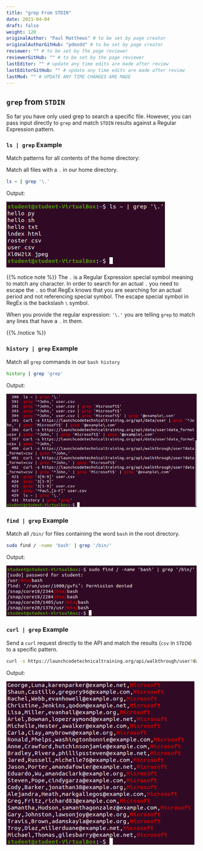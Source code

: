 ```yaml
---
title: "grep From STDIN"
date: 2021-04-04
draft: false
weight: 120
originalAuthor: "Paul Matthews" # to be set by page creator
originalAuthorGitHub: "pdmxdd" # to be set by page creator
reviewer: "" # to be set by the page reviewer
reviewerGitHub: "" # to be set by the page reviewer
lastEditor: "" # update any time edits are made after review
lastEditorGitHub: "" # update any time edits are made after review
lastMod: "" # UPDATE ANY TIME CHANGES ARE MADE
---
```


## `grep` from `STDIN`

So far you have only used grep to search a specific file. However, you can pass input directly to `grep` and match `STDIN` results against a Regular Expression pattern.

### `ls | grep` Example

Match patterns for all contents of the home directory:

Match all files with a `.` in our home directory.

```bash
ls ~ | grep '\.'
```

Output:

![ls to grep output](pictures/grep-stdin-one.png?classes=border)

{{% notice note %}}
The `.` is a Regular Expression special symbol meaning to match any character. In order to search for an actual `.` you need to escape the `.` so that RegEx knows that you are searching for an actual period and not referencing special symbol. The escape special symbol in RegEx is the backslash `\` symbol.

When you provide the regular expression: `'\.'` you are telling `grep` to match any lines that have a `.` in them.

{{% /notice %}}

### `history | grep` Example

Match all `grep` commands in our `bash history`

```bash
history | grep 'grep'
```

Output:

![history to grep '\.' output](pictures/grep-stdin-two.png?classes=border)

### `find | grep` Example

Match all `/bin/` for files containing the word `bash` in the root directory.

```bash
sudo find / -name 'bash' | grep '/bin/'
```

Output:

![find to grep output](pictures/grep-stdin-three.png?classes=border)

### `curl | grep` Example

Send a `curl` request directly to the API and match the results (`csv` in `STDIN`) to a specific pattern.

```bash
curl -s https://launchcodetechnicaltraining.org/api/walkthrough/user?data_format=csv | grep 'Microsoft$'
```

Output:

![curl to grep output](pictures/grep-stdin-four.png?classes=border)